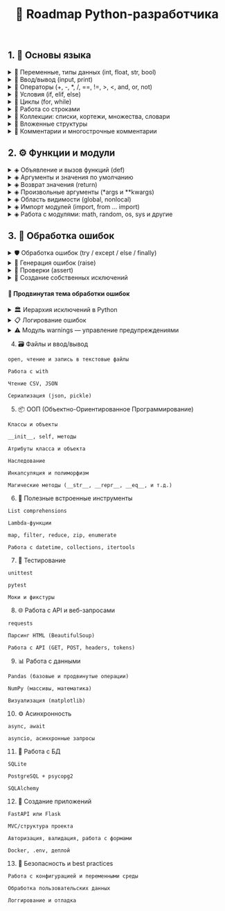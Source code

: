 <center>

# 🐍 Roadmap Python-разработчика

</center>
&nbsp;

## 1. 📘 Основы языка

<details>
<summary>🔹 Переменные, типы данных (int, float, str, bool)</summary>

### 📌 Описание
В Python переменные создаются автоматически при присваивании значения. Тип определяется автоматически.
---
### 🔢 Типы:
- `int` — целые числа
- `float` — числа с плавающей точкой
- `str` — строки
- `bool` — логические значения (`True` / `False`)

### 💡 Примеры:
```python
a = 10          # int
b = 3.14        # float
name = "Alice"  # str
flag = True     # bool
```

</details>

<details>
<summary>🔹 Ввод/вывод (input, print)</summary>

### 📌 Описание
`print()` используется для вывода информации в консоль  
`input()` — используется для получения данных от пользователя в виде строки.

---

### 🖨 `print()`
* Функция вывода. Поддерживает несколько аргументов, автоматическую замену строки (`\\n`) и настройку разделителей.

**Полезные параметры:**
- `sep` — разделитель между аргументами
- `end` — символ, который будет в конце (по умолчанию `\\n`)

```python
print("Привет", "мир")                   # Привет мир
print("Hello", "World", sep=", ")       # Hello, World
print("Завершено", end=".")             # Завершено.
```
### ⌨️ input()

Функция ввода. Возвращает строку.

```python
name = input("Введите имя: ")
print("Привет,", name)
```
❗ Важно: input() всегда возвращает str, даже если пользователь вводит число.
Чтобы получить int или float, нужно преобразовать:

```python
age = int(input("Введите возраст: "))
pi = float(input("Введите число π: "))
```

</details>

<details>
<summary>🔹 Операторы (+, -, *, /, ==, !=, >, <, and, or, not)</summary>

### 📌 Описание
Операторы позволяют выполнять арифметические действия, сравнения и логические проверки.  
Они являются основой выражений и условий в Python.
---
### ➕ Арифметические операторы

| Оператор | Назначение               | Пример             | Результат     |
|----------|--------------------------|--------------------|---------------|
| `+`      | Сложение                 | `2 + 3`            | `5`           |
| `-`      | Вычитание                | `7 - 2`            | `5`           |
| `*`      | Умножение                | `4 * 2`            | `8`           |
| `/`      | Деление (всегда float)  | `10 / 4`           | `2.5`         |
| `//`     | Целочисленное деление    | `10 // 3`          | `3`           |
| `%`      | Остаток от деления       | `10 % 3`           | `1`           |
| `**`     | Возведение в степень     | `2 ** 3`           | `8`           |

---

### 🔁 Операторы сравнения

| Оператор | Назначение       | Пример           | Результат |
|----------|------------------|------------------|-----------|
| `==`     | Равно            | `5 == 5`         | `True`    |
| `!=`     | Не равно         | `5 != 3`         | `True`    |
| `>`      | Больше           | `7 > 2`          | `True`    |
| `<`      | Меньше           | `3 < 5`          | `True`    |
| `>=`     | Больше или равно | `5 >= 5`         | `True`    |
| `<=`     | Меньше или равно | `4 <= 6`         | `True`    |

---

### 🤔 Логические операторы

| Оператор | Назначение            | Пример                   | Результат |
|----------|-----------------------|--------------------------|-----------|
| `and`    | И (всё True)          | `True and False`         | `False`   |
| `or`     | Или (хотя бы одно)    | `True or False`          | `True`    |
| `not`    | Не (отрицание)        | `not True`               | `False`   |

---

### 💡 Примеры в коде:
```python
x = 10
y = 5

print(x + y)         # 15
print(x > 3 and y < 10)  # True
print(x == 10 or y == 0) # True
print(not (x < y))       # True
print(x % 2 == 0)        # Проверка на чётность
```
</details>


<details>
<summary>🔹 Условия (if, elif, else)</summary>

### 📌 Описание
Условные конструкции позволяют выполнять код в зависимости от выполнения условий.  
В Python используются ключевые слова `if`, `elif` (иначе если) и `else` (иначе).

---

### 🧱 Общая структура:

```python
if условие:
    # блок кода, если условие True
elif другое_условие:
    # блок кода, если второе условие True
else:
    # блок кода, если ни одно из условий не сработало
```

### 📊 Типичные операторы в условиях

| Оператор | Назначение       | Пример     | Результат |
|----------|------------------|------------|-----------|
| `==`     | Равно            | `5 == 5`   | `True`    |
| `!=`     | Не равно         | `5 != 3`   | `True`    |
| `>`      | Больше           | `7 > 2`    | `True`    |
| `<`      | Меньше           | `3 < 5`    | `True`    |
| `>=`     | Больше или равно | `5 >= 5`   | `True`    |
| `<=`     | Меньше или равно | `4 <= 6`   | `True`    |
---
### 💡 Примеры в коде:
```python
age = int(input("Сколько тебе лет? "))

if age >= 18:
    print("Доступ разрешён.")
elif age > 0:
    print("Доступ запрещён. Ты слишком молод.")
else:
    print("Некорректный ввод.")
```

</details>

<details>
<summary>🔹 Циклы (for, while)</summary>

### 📌 Описание

Циклы позволяют выполнять одни и те же действия многократно.  
В Python есть два основных цикла: `for` и `while`.

---

### 🔁 `for` — цикл по коллекции или диапазону

Идеален для перебора элементов в списках, строках, диапазонах (`range()`).

```python
for i in range(5):
    print(i)
```
```python
for буква in "Python":
    print(буква)
```

### 🔄 while — цикл с условием
* Выполняется, пока условие истинно (True).
```python
count = 0
while count < 3:
    print("Цикл:", count)
    count += 1
```
### ♾️ Бесконечный цикл
* Будет выполнятся пока не будет остановлен принудительно
```python
while True:
    print("Это никогда не остановится!")
```

### 💡 Пример с break и continue:
* можно использовать в for и while
```python
for i in range(5):
    if i == 2:
        continue  # пропустить 2
    if i == 4:
        break     # завершить на 4
    print(i)
```

### 🔚 Ключевые слова внутри циклов

| Команда   | Назначение                                        |
|-----------|---------------------------------------------------|
| `break`   | Прерывает выполнение цикла                        |
| `continue`| Переходит к следующей итерации цикла              |
| `else`    | Выполняется, если цикл завершился без `break`     |
---
</details>

<details>
<summary>🔹 Работа со строками</summary>

### 📌 Описание
* Строки в Python — это последовательности символов (тип `str`).  
Поддерживают индексацию, срезы, методы, перебор в цикле и конкатенацию.

---

### 🧪 Основные операции со строками

| Операция            | Пример                    | Результат           |
|---------------------|---------------------------|----------------------|
| Конкатенация         | `"Hello" + "World"`       | `'HelloWorld'`       |
| Повторение           | `"ha" * 3`                | `'hahaha'`           |
| Длина строки         | `len("Python")`           | `6`                  |
| Проверка подстроки   | `"th" in "Python"`        | `True`               |
| Индексация           | `"Hello"[1]`              | `'e'`                |
| Срез строки          | `"Python"[0:3]`           | `'Pyt'`              |

---

### 🛠 Часто используемые методы строк

| Метод              | Описание                                       | Пример                        |
|--------------------|------------------------------------------------|-------------------------------|
| `lower()`          | Преобразует в нижний регистр                   | `"PY".lower()` → `'py'`       |
| `upper()`          | В верхний регистр                              | `"py".upper()` → `'PY'`       |
| `strip()`          | Удаляет пробелы по краям                       | `" hello ".strip()` → `'hello'` |
| `replace(a, b)`    | Заменяет `a` на `b`                            | `"hi".replace("i", "ello")` → `'hello'` |
| `split()`          | Разбивает строку по пробелу (или символу)      | `"a b c".split()` → `['a','b','c']` |
| `join()`           | Объединяет список строк                        | `".".join(['a','b'])` → `'a.b'` |
| `startswith(s)`    | Проверяет, начинается ли строка с `s`          | `"abc".startswith("a")` → `True` |
| `endswith(s)`      | Проверяет, заканчивается ли строка на `s`      | `"abc".endswith("c")` → `True` |
| `find(s)`          | Возвращает индекс первого вхождения `s`        | `"abc".find("b")` → `1`        |
| `isdigit()`        | Проверка, состоит ли строка только из цифр     | `"123".isdigit()` → `True`     |

---

### 💡 Примеры:

```python
text = " Python — крутой язык! "

print(text.strip())                 # Убирает пробелы по краям
print(text.upper())                 # В верхний регистр
print(text.lower().replace("python", "Java"))  # Комбинирование методов
print("язык" in text)               # True
```

### 🧠 Полезные приёмы
* Проверка пустой строки:
```python
if not string:  # или if string == ""
    print("Пусто")
```
* Реверс строки:
```Python
reversed_text = text[::-1]
```
* Форматирование:
ключевой параметр f
```python
name = "Иван"
print(f"Привет, {name}!")  # f-строка
```

</details> 

<details>
<summary>🔹 Коллекции: списки, кортежи, множества, словари</summary>

### 📌 Описание
Коллекции — это структуры данных, которые хранят несколько значений.  
В Python 4 основных типа:
---
- **Список (`list`)** — изменяемый упорядоченный набор
- **Кортеж (`tuple`)** — неизменяемый упорядоченный набор
- **Множество (`set`)** — изменяемый **неупорядоченный** набор уникальных элементов
- **Словарь (`dict`)** — набор пар ключ-значение

---

### 🧾 Сравнение коллекций

| Тип     | Изменяемость | Упорядоченность | Уникальность | Синтаксис                |
|---------|---------------|------------------|---------------|--------------------------|
| `list`  | ✅             | ✅                | ❌            | `[1, 2, 3]`              |
| `tuple` | ❌             | ✅                | ❌            | `(1, 2, 3)`              |
| `set`   | ✅             | ❌                | ✅            | `{1, 2, 3}`              |
| `dict`  | ✅             | ✅ (c 3.7+)       | ❌ (по ключам) | `{"a": 1, "b": 2}`        |

---

### 📋 Методы списков (list)

| Метод         | Описание                        |
|---------------|---------------------------------|
| `append(x)`   | Добавляет элемент в конец       |
| `insert(i, x)`| Вставляет элемент на позицию    |
| `remove(x)`   | Удаляет первое вхождение `x`    |
| `pop([i])`    | Удаляет и возвращает элемент    |
| `sort()`      | Сортирует список                |
| `reverse()`   | Разворачивает список            |
| `clear()`     | Очищает список                  |

---

### 💡 Примеры:

* Списки
```python
fruits = ["яблоко", "груша", "банан"]
fruits.append("киви")
```
* Кортежи
```python
point = (10, 20)
```
* Множества
```python
colors = {"красный", "синий", "зелёный"}
colors.add("жёлтый")
```
* Словари
```python
person = {
    "name": "Алиса",
    "age": 25
    }
print(person["name"])
```
### 🧠 Полезное

* Преобразование типов:
```python
list("abc")       # ['a', 'b', 'c']
tuple([1, 2])     # (1, 2)
set([1, 1, 2])    # {1, 2}
dict([("a", 1)])  # {'a': 1}
```
* Проверка элемента:
```python
if "яблоко" in fruits:
    print("Есть яблоко")
```
* Перебор словаря:
```python
for key, value in person.items():
    print(key, value)
```

</details>

<details>
<summary>🔹 Вложенные структуры</summary>

### 📌 Описание
* Вложенные структуры — это коллекции, содержащие другие коллекции:  
например, список списков, словарь в списке, словарь со списком и т.д.
---
### 🧱 Примеры вложенных структур

* Список списков
```python
matrix = [[1, 2], [3, 4]]
```
* Словарь со списками
```python
student = {
    "name": "Иван",
    "grades": [5, 4, 5]
}
```

* Словарь внутри списка
```python
people = [
    {"name": "Анна", "age": 30},
    {"name": "Борис", "age": 25}
]
```

* Словарь в словаре
```python
config = {
    "db": {
        "host": "localhost",
        "port": 5432
    }
}
```
### 🎯 Доступ к элементам

| Структура                  | Доступ к элементу                    | Результат       |
|---------------------------|--------------------------------------|-----------------|
| `matrix[1][0]`            | элемент 1-й строки, 0-й столбец      | `3`             |
| `student["grades"][2]`    | третья оценка                        | `5`             |
| `people[0]["name"]`       | имя первого человека                 | `"Анна"`        |
| `config["db"]["host"]`    | доступ к хосту в конфиге             | `"localhost"`   |
---
### 🧠 Глубокая вложенность
```python
data = {
    "user": {
        "profile": {
            "contacts": {
                "email": "user@example.com"
            }
        }
    }
}

# Получение email
email = data["user"]["profile"]["contacts"]["email"]
print(email)  # user@example.com
```
### ⚠️ Рекомендации
* Используй get() для безопасного доступа:
```python
data.get("user", {}).get("profile", {}).get("contacts", {}).get("email")
```
* При работе с непредсказуемыми структурами — проверяй наличие ключей:
```python
if "user" in data and "profile" in data["user"]:
```
* Для глубокого доступа можно использовать библиотеку pydash, glom, dotmap — если нужно элегантно и надёжно

</details>

<details>
<summary>🔹 Комментарии и многострочные комментарии</summary>

### 📌 Описание
Комментарии используются для пояснения кода.  
Python игнорирует всё, что находится после символа `#`.

---

### 🧾 Обычные однострочные комментарии

```python
# Это комментарий
print("Привет")  # Это комментарий в конце строки
```
### 📋 Многострочные комментарии
В Python нет отдельного синтаксиса для многострочного комментария,
но есть два подхода:

### 🔸 1. Несколько `#` подряд
```python
# Это первый комментарий
# Это второй комментарий
# Это третий комментарий
```

### 🔸 2. Строки в тройных кавычках (""" ... """ или ''' ... ''')
Такой блок может использоваться вне функции как комментарий,
но внутри функции — это строка-документация (docstring).
```python
"""
Это якобы многострочный комментарий.
Python просто игнорирует эту строку,
если она не используется.
"""
print("Работаем")
```
#### ⚠️ Этот способ считается **хаком**, но часто используется для временных заметок.
---

### 🧠 Docstring (официальные многострочные комментарии к функциям)
```python
def greet():
    """
    Эта функция выводит приветствие.
    """
    print("Привет!")
```
* Такие строки можно получить через `help()` или `.__doc__:`
```python
print(greet.__doc__)
```
### ⚠️ Заметки
* Комментарии не должны быть избыточными: пиши зачем, а не что делает код
* Для многострочных описаний лучше использовать docstring внутри функций и классов

</details>

## 2. ⚙️ Функции и модули
<details>
<summary>◈ Объявление и вызов функций (def)</summary>

### 📌 Описание
Функции позволяют организовывать код в переиспользуемые блоки.  
Создаются с помощью ключевого слова `def`, вызываются по имени.

---

### 🔤 Синтаксис

```python
def имя_функции(параметры):
    # тело функции
    return результат
```
### 💡 Примеры:

* Простейшая функция
```python
def say_hello():
    print("Привет!")

say_hello()  # вызов
```

* С аргументом
```python
def greet(name):
    print(f"Привет, {name}!")

greet("Аня")
```
* С возвратом значения
```python
def square(x):
    return x * x

print(square(5))  # 25
```
### ⚠️ Заметки:
* Тело функции обязательно с отступом
* Если нет return, функция возвращает None
* Функцию можно вызывать многократно

</details> 

<details>
<summary>◈ Аргументы и значения по умолчанию</summary>

### 📌 Описание
Функции могут принимать параметры разными способами.  
Python поддерживает: позиционные, значения по умолчанию, произвольные (`*args`, `**kwargs`).

---

### 📊 Таблица видов аргументов

| Тип                    | Сигнатура                         | Описание                                      | Пример вызова              |
|------------------------|------------------------------------|-----------------------------------------------|----------------------------|
| Позиционные            | `def greet(name)`                 | Аргументы передаются по порядку               | `greet("Аня")`             |
| Значения по умолчанию  | `def greet(name="Гость")`         | Используется, если аргумент не передан        | `greet()` → `'Гость'`      |
| Произвольные позиционные | `def add(*args)`                  | Собирает все позиционные аргументы в кортеж   | `add(1, 2, 3)`             |
| Произвольные именованные | `def config(**kwargs)`            | Собирает все именованные аргументы в словарь  | `config(debug=True)`       |

---

### 💡 Примеры использования

```python
# Значение по умолчанию
def greet(name="Гость"):
    print(f"Привет, {name}")

greet()          # Привет, Гость
greet("Иван")    # Привет, Иван
```
* `*args` — произвольные позиционные аргументы
```python
def total(*args):
    print(sum(args))

total(1, 2, 3)  # 6
```
* `**kwargs` — произвольные именованные аргументы
```python
def show(**kwargs):
    for k, v in kwargs.items():
        print(f"{k}: {v}")

show(name="Анна", age=30)
```
* Комбинирование всех видов аргументов
```python
def full_info(a, b=0, *args, **kwargs):
    print(a, b, args, kwargs)

full_info(1, 2, 3, 4, x=5, y=6)
# 1 2 (3, 4) {'x': 5, 'y': 6'}
```

### ⚠️ Заметки
* Порядок параметров:
обязательные, `*args`, со значением по умолчанию, `**kwargs`
```python
def example(x, *args, y=0, **kwargs):
    ...
```
* `*args` и `**kwargs` можно не использовать, если они не нужны

У `*args` тип — tuple, у `**kwargs` — dict

</details>

<details>
<summary>◈ Возврат значения (return)</summary>

### 📌 Описание
`return` завершает выполнение функции и возвращает значение.  
Если `return` не указан — функция возвращает `None`.

---

### 📤 Синтаксис

```python
def имя_функции(...):
    ...
    return результат
```
### 💡 Примеры:

* Возвращение значения
```python
def multiply(x, y):
    return x * y

result = multiply(2, 3)
print(result)  # 6
```
* return без значения
```python
def say_hi():
    print("Привет")
    return

say_hi()
```
* Условный return
```python
def check_number(n):
    if n % 2 == 0:
        return "Чётное"
    return "Нечётное"

print(check_number(5))  # Нечётное
```
* Возврат нескольких значений
```python
def get_user():
    return "Иван", 25

name, age = get_user()
```

### ⚠️ Заметки

* После return выполнение функции прекращается
* Можно вернуть:
    * значение (return x)
    * кортеж (return x, y)
    * ничего (return)
* Если функция ничего не возвращает — результатом будет `None`
* return можно использовать внутри условий и циклов
```python
def check_number(n):
    if n % 2 == 0:
        return "Чётное"
    return "Нечётное"
```
</details>

<details>
<summary>◈ Произвольные аргументы (*args и **kwargs)</summary>

### 📌 Описание
Когда количество аргументов заранее неизвестно, можно использовать:
---
- `*args` — собирает **все позиционные аргументы** в кортеж (`tuple`)
- `**kwargs` — собирает **все именованные аргументы** в словарь (`dict`)

Это делает функции более гибкими.

---

### 📊 Сравнение

| Синтаксис             | Назначение                               | Тип данных           | Пример вызова                 |
|-----------------------|-------------------------------------------|-----------------------|-------------------------------|
| `*args`               | Все дополнительные позиционные аргументы | `tuple`               | `func(1, 2, 3)`               |
| `**kwargs`            | Все дополнительные именованные аргументы | `dict`                | `func(name="Аня", age=30)`    |

---

### 💡 Примеры использования

* Аргументы: (10, 20, 30)
```python
def show_args(*args):
    print("Аргументы:", args)

show_args(10, 20, 30)
```
* name: Анна
* city: Москва
```python
def show_kwargs(**kwargs):
    for key, value in kwargs.items():
        print(f"{key}: {value}")

show_kwargs(name="Анна", city="Москва")
```
* Комбинация всех видов аргументов
    * 1 2
    * Доп. позиционные: (3, 4)
    * Доп. именованные: {'x': 5, 'y': 6}
```python
def full_info(a, b=0, *args, **kwargs):
    print(a, b)
    print("Доп. позиционные:", args)
    print("Доп. именованные:", kwargs)

full_info(1, 2, 3, 4, x=5, y=6)
```
### ⚠️ Заметки

* `*args` и `**kwargs` необязательны — используются при необходимости
* Их можно комбинировать, но порядок важен:
```python
def func(x, *args, y=0, **kwargs):
    ...
```
* args — всегда tuple, kwargs — dict

</details>

<details>
<summary>◈ Область видимости (global, nonlocal)</summary>

### 📌 Описание
**Область видимости** определяет, где переменная доступна.  
По умолчанию переменные внутри функций являются **локальными**.  
С помощью `global` и `nonlocal` можно управлять доступом к переменным из других областей.

---

### 📊 Сравнение ключевых слов

| Ключевое слово | Описание                                             | Пример применения         |
|----------------|------------------------------------------------------|----------------------------|
| `global`       | Используется для доступа к переменной **вне функции** (на уровне модуля) | изменение глобальной переменной |
| `nonlocal`     | Используется **во вложенной функции**, чтобы изменить переменную из внешней (но не глобальной) | вложенные функции |

---

### 💡 Примеры


* Без `global` — создается новая локальная переменная
```python
x = 10

def update():
    x = 20
    print("Внутри функции:", x)

update()
print("Снаружи:", x)  # Снаружи: 10
```

* С использованием global
```python
x = 10

def update():
    global x
    x = 20
    print("Внутри функции:", x)

update()
print("Снаружи:", x)  # Снаружи: 20
```
* Использование nonlocal
```python
def outer():
    message = "Привет"

    def inner():
        nonlocal message
        message = "Пока"
        print("Внутри inner:", message)

    inner()
    print("После inner:", message)

outer()
# Внутри inner: Пока
# После inner: Пока
```
### ⚠️ Заметки
* Использование global делает переменную глобальной по всему модулю — злоупотреблять не стоит
* nonlocal работает только внутри вложенных функций
* Лучше избегать глобальных переменных, если можно передавать значения через параметры и `return`

</details>

<details>
<summary>◈ Импорт модулей (import, from ... import)</summary>

### 📌 Описание
Импорт модулей позволяет использовать **встроенные или внешние библиотеки**, а также свой код из других файлов.  
В Python есть несколько способов импорта.

---

### 📊 Способы импорта

| Синтаксис                      | Описание                                           | Пример использования        |
|-------------------------------|----------------------------------------------------|------------------------------|
| `import module`               | Импортирует весь модуль                           | `import math`                |
| `import module as alias`      | Импорт с псевдонимом (сокращение)                 | `import numpy as np`         |
| `from module import name`     | Импорт конкретного элемента                       | `from math import sqrt`      |
| `from module import *`        | Импортирует всё из модуля (не рекомендуется)      | `from math import *`         |

---

### 💡 Примеры

* Импорт всего модуля
```python
import math
print(math.sqrt(25))  # 5.0
```
* Импорт с псевдонимом
```python
import datetime as dt
print(dt.datetime.now())
```
* Импорт только одной функции
```python
from random import randint
print(randint(1, 10))  # случайное число от 1 до 10
```
### Импорт из своего файла
* файл: `utils.py`
```python
def hello():
    print("Привет!")
```
* основной файл например `main.py`
```python
# Импортируется функция hello() из файла utils.py

from utils import hello
# просто вызывается
hello()

# результат в консоль: Привет!
```

### ⚠️ Заметки
* Один модуль = один `.py` файл
* Путь импорта зависит от расположения файлов (можно использовать . и ..)
* Псевдонимы `as` делают код короче и удобнее
* Импорт `*` может привести к конфликтам имён и затруднить отладку

</details>

<details>
<summary>◈ Работа с модулями: math, random, os, sys и другие</summary>

### 📌 Описание
Python включает множество встроенных модулей, которые расширяют возможности языка:  
математика, случайные значения, доступ к файловой системе, аргументы командной строки и т.д.

---

### 📐 Модуль `math` — математика

| Функция          | Описание                        | Пример               |
|------------------|----------------------------------|----------------------|
| `sqrt(x)`        | Квадратный корень                | `math.sqrt(16)` → `4.0` |
| `pow(x, y)`      | Возведение в степень             | `math.pow(2, 3)` → `8.0` |
| `floor(x)`       | Округление вниз                  | `math.floor(3.9)` → `3` |
| `ceil(x)`        | Округление вверх                 | `math.ceil(3.1)` → `4` |
| `pi`             | Число π                          | `math.pi` → `3.1415...` |
---
```python
import math
print(math.sqrt(25))  # 5.0
```

### 🎲 Модуль `random` — случайные значения

| Функция          | Описание                                    | Пример                        |
|------------------|----------------------------------------------|-------------------------------|
| `randint(a, b)`  | Случайное целое в диапазоне `[a, b]`         | `randint(1, 6)`               |
| `choice(seq)`    | Случайный элемент из последовательности      | `choice(["a", "b", "c"])`     |
| `shuffle(seq)`   | Перемешивает список на месте                 | `shuffle([1, 2, 3])`          |
| `random()`       | Случайное число от `0` до `1` (float)        | `random()`                    |
---
```python
from random import randint, choice
print(randint(1, 100))
print(choice(["Python", "Java", "Go"]))
```

### 🗂 Модуль `os` — работа с операционной системой

| Функция             | Описание                               | Пример                         |
|---------------------|-----------------------------------------|--------------------------------|
| `getcwd()`          | Получить текущую директорию             | `os.getcwd()`                  |
| `listdir(path)`     | Список файлов в директории              | `os.listdir(".")`              |
| `remove(file)`      | Удалить файл                            | `os.remove("file.txt")`        |
| `mkdir(name)`       | Создать папку                           | `os.mkdir("new_folder")`       |
| `path.exists(path)` | Проверить существование файла/папки     | `os.path.exists("file.txt")`   |
---
```python
import os
print(os.getcwd())
```

### 🧭 Модуль `sys` — доступ к системной информации

| Атрибут / функция | Описание                        | Пример             |
|-------------------|----------------------------------|--------------------|
| `argv`            | Аргументы командной строки       | `sys.argv[1]`      |
| `exit()`          | Завершить программу              | `sys.exit()`       |
| `path`            | Пути поиска модулей              | `sys.path`         |
| `version`         | Версия Python                    | `sys.version`      |
---
```python
import sys
print(sys.version)
```

### ⚠️ Заметки
* Эти модули идут встроенно — установка не требуется
* Для работы с внешними модулями (например, `requests`, `pandas`) используется `pip`
* В больших проектах импорт модулей лучше группировать: стандартные, сторонние, свои

</details>

## 3. 🧪 Обработка ошибок

<details>
<summary>🛡️ Обработка ошибок (try / except / else / finally)</summary>

### 📌 Описание
В Python ошибки (исключения) могут прерывать выполнение программы.  
Блоки `try` позволяют **перехватывать и обрабатывать ошибки**, чтобы программа не упала.

---

### 🔤 Синтаксис

```python
try:
    # код, который может вызвать ошибку
except ТипИсключения:
    # что делать при ошибке
else:
    # если ошибок не было
finally:
    # выполняется всегда (например, для очистки)
```
### 💡 Примеры:

```python
try:
    x = int(input("Введите число: "))
    print("Удвоенное значение:", x * 2)
except ValueError:
    print("Ошибка: нужно ввести число!")
```
---
```python
try:
    f = open("file.txt", "r")
    print(f.read())
except FileNotFoundError:
    print("Файл не найден")
else:
    print("Файл успешно прочитан")
finally:
    print("Закрытие (или логирование)...")
```
📊 Часто используемые исключения
| Исключение          | Описание                                 |
|---------------------|-------------------------------------------|
| `ValueError`        | Неверное значение типа                   |
| `TypeError`         | Операция с несовместимыми типами         |
| `IndexError`        | Обращение к несуществующему индексу      |
| `KeyError`          | Ключ не найден в словаре                 |
| `FileNotFoundError` | Файл не найден                           |
| `ZeroDivisionError` | Деление на ноль                          |
| `ImportError`       | Ошибка при импорте модуля                |
| `AttributeError`    | Объект не имеет указанного атрибута      |
---
### ⚠️ Заметки
* Всегда обрабатывай только нужные исключения, а не `except:` без указания
* `else` используется, если нужно выполнить код только при отсутствии ошибок
* `finally` выполняется всегда — даже если ошибка не перехвачена
* Можно обрабатывать несколько исключений:
```python
except (ValueError, TypeError):
    ...
```
* Можно получить объект исключения:
```python
except ValueError as e:
    print("Ошибка:", e)
```
</details>

<details>
<summary>🚨 Генерация ошибок (raise)</summary>

### 📌 Описание
Оператор `raise` используется для **явного возбуждения исключений**.  
Это полезно, если ты хочешь вручную остановить выполнение при ошибочных условиях.

---

### 🔤 Синтаксис

```python
raise ТипИсключения("сообщение об ошибке")
```
### 💡 Примеры:
```python
def divide(a, b):
    if b == 0:
        raise ZeroDivisionError("На ноль делить нельзя!")
    return a / b

print(divide(10, 0))  # вызовет исключение
```
---
```python
age = -5
if age < 0:
    raise ValueError("Возраст не может быть отрицательным")
```

### ⚠️ Заметки
* Можно возбуждать встроенные исключения, либо свои (пользовательские)
* Хорошая практика — использовать `raise` вместе с проверками входных данных
* Можно перехватывать исключения и перекидывать дальше:
```python
try:
    ...
except ValueError:
    raise  # пробрасывает ошибку дальше
```

</details>

<details>
<summary>🧪 Проверки (assert)</summary>

### 📌 Описание
Оператор `assert` используется для **быстрых проверок условий**.  
Если условие **не выполнено**, возникает исключение `AssertionError`.

---

### 🔤 Синтаксис

```python
assert условие, "сообщение при провале"
```
### 💡 Примеры:
```python
x = 5
assert x > 0  # ничего не произойдёт

assert x < 0, "x должен быть меньше нуля"
# AssertionError: x должен быть меньше нуля
```
---
```python
def check_positive(n):
    assert n > 0, "Число должно быть положительным"
    return n
```
### ⚠️ Заметки
* Используется в основном для отладки, тестов, проверок инвариантов
* Можно отключить все assert, запустив Python с флагом -O
* Не рекомендуется для валидации пользовательских данных — лучше использовать if + raise

</details>

<details>
<summary>🧨 Создание собственных исключений</summary>

### 📌 Описание
Можно создавать свои типы исключений, унаследовав их от `Exception` или другого встроенного класса.  
Это полезно для специфических ошибок в проекте.

---

### 💡 Пример:

```python
class NegativeValueError(Exception):
    """Ошибка: значение не может быть отрицательным"""
    pass

def process(value):
    if value < 0:
        raise NegativeValueError("Отрицательное значение недопустимо")
    return value * 2

process(-5)  # вызовет NegativeValueError
```

### ⚠️ Заметки
* Именуй собственные исключения с суффиксом `Error`
* Можно переопределить `__init__` и `__str__` для кастомизации сообщения
* Исключения можно группировать в иерархию
---
### 🧩 Кратко: зачем нужен pass
* `pass` используется, когда синтаксис требует тело, но ты пока не хочешь писать код.

### 💡 Примеры:
* 🔸 В теле функции (например, "ещё не реализовано"):
```python
def my_function():
    pass  # пока ничего не делает
```
* 🔸 В классе:
```python
class MyException(Exception):
    pass  # можно добавить поведение позже
```
* 🔸 В if, for, while, try и т.д.:
```python
if condition:
    pass  # условие есть, действия пока нет
```

### ⚠️ Без pass — будет ошибка
```python
def func():
# SyntaxError: expected an indented block
```
* 🔹 `Python` ожидает тело, даже если ты его пока не пишешь.
* 🔹 `pass` позволяет оставить конструкцию рабочей, но пустой.
---
### 🧠 Когда использовать pass
* В черновиках (временно)
* В заготовках функций, классов, блоков
* Когда логика должна быть "ничего не делать" (например, если обработка ошибки не нужна)

</details>

#### 🧠 Продвинутая тема обработки ошибок

<details>
<summary>🏛 Иерархия исключений в Python</summary>

### 📌 Описание
Все исключения в Python наследуются от базового класса `BaseException`.  
Почти все пользовательские и встроенные исключения — от `Exception`.

---
### 🏛 Иерархия исключений (наглядно)
```
BaseException
├── SystemExit
├── KeyboardInterrupt
├── GeneratorExit
└── Exception
    ├── ArithmeticError
    │   ├── ZeroDivisionError
    │   ├── OverflowError
    │   └── FloatingPointError
    ├── LookupError
    │   ├── IndexError
    │   └── KeyError
    ├── ValueError
    ├── TypeError
    ├── FileNotFoundError
    └── ...
```
---

### ⚠️ Заметки

- **Никогда не перехватывай `BaseException`** — это перехват `Ctrl+C`, `SystemExit`, и других "системных" событий
- Всегда перехватывай через `except Exception:` или **конкретный тип**
- Пользовательские исключения всегда наследуй от `Exception`, **а не от `BaseException`**

</details>

<details>
<summary>📋 Логирование ошибок</summary>

### 📌 Описание
Вместо простого `print()` лучше использовать модуль `logging` для вывода ошибок и событий.  
Для получения полного трейсбека (стека вызовов) — модуль `traceback`.

---

### 💡 Пример с logging

```python
import logging

logging.basicConfig(level=logging.ERROR)

try:
    x = 1 / 0
except ZeroDivisionError:
    logging.error("Ошибка деления на ноль")
```
---
### 💡 Пример с traceback    
```python
import traceback

try:
    x = int("abc")
except ValueError:
    traceback.print_exc()
```

### ⚠️ Заметки
* logging может писать в файл, консоль, удалённый сервер
* Уровни: `DEBUG`, `INFO`, `WARNING`, `ERROR`, `CRITICAL`
* Вместо print(e) можно делать logging.exception("Произошла ошибка:") — это автоматически добавит трейсбек

</details>

<details>
<summary>⚠️ Модуль warnings — управление предупреждениями</summary>

### 📌 Описание
Модуль `warnings` используется для **мягких сообщений о потенциальных проблемах**.  
В отличие от исключений, предупреждения **не прерывают выполнение**.

---

### 💡 Пример

```python
import warnings

def old_function():
    warnings.warn("Функция устарела", DeprecationWarning)

old_function()
```
### 🎛 Управление предупреждениями

* Игнорировать все предупреждения
```python
import warnings
warnings.filterwarnings("ignore")
```
* Преобразовать предупреждение в исключение
```python
warnings.filterwarnings("error")
```
### ⚠️ Заметки
* Полезно для устаревших функций, API, неопасных нарушений
* Используется во многих библиотеках (numpy, pandas)
* Можно кастомизировать тип, категорию, сообщение, стек

</details>

4. 🗃 Файлы и ввод/вывод

```
open, чтение и запись в текстовые файлы

Работа с with

Чтение CSV, JSON

Сериализация (json, pickle)
```

5. 📦 ООП (Объектно-Ориентированное Программирование)

```
Классы и объекты

__init__, self, методы

Атрибуты класса и объекта

Наследование

Инкапсуляция и полиморфизм

Магические методы (__str__, __repr__, __eq__, и т.д.)
```

6. 🧰 Полезные встроенные инструменты

```
List comprehensions

Lambda-функции

map, filter, reduce, zip, enumerate

Работа с datetime, collections, itertools
```

7. 🧪 Тестирование

```
unittest

pytest

Моки и фикстуры
```

8. 🌐 Работа с API и веб-запросами

```
requests

Парсинг HTML (BeautifulSoup)

Работа с API (GET, POST, headers, tokens)
```

9. 📊 Работа с данными

```
Pandas (базовые и продвинутые операции)

NumPy (массивы, математика)

Визуализация (matplotlib)
```

10. ⚙️ Асинхронность

```
async, await

asyncio, асинхронные запросы
```

11. 🧱 Работа с БД

```
SQLite

PostgreSQL + psycopg2

SQLAlchemy
```

12. 🚀 Создание приложений

```
FastAPI или Flask

MVC/структура проекта

Авторизация, валидация, работа с формами

Docker, .env, деплой
```

13. 🔐 Безопасность и best practices

```
Работа с конфигурацией и переменными среды

Обработка пользовательских данных

Логгирование и отладка
```
